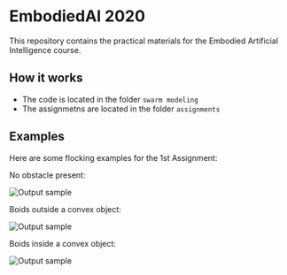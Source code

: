 # EmbodiedAI 2020
This repository contains the practical materials for the Embodied Artificial Intelligence course.

## How it works
- The code is located in the folder `swarm modeling`
- The assignmetns are located in the folder `assignments`


## Examples 
Here are some flocking examples for the 1st Assignment:

No obstacle present:

![Output sample](https://github.com/IlzeAmandaA/EmbodiedAI/blob/master/gifs/no_obstacle.gif)

Boids outside a convex object:

![Output sample](https://github.com/IlzeAmandaA/EmbodiedAI/blob/master/gifs/convex_outside.gif)


Boids inside a convex object:


![Output sample](https://github.com/IlzeAmandaA/EmbodiedAI/blob/master/gifs/convex_inside.gif)
 
